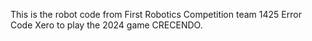 This is the robot code from First Robotics Competition team 1425 Error Code Xero to play the 2024 game CRECENDO.